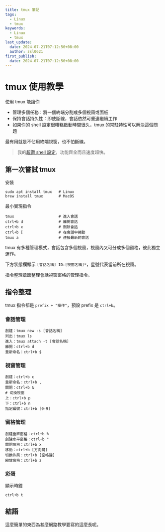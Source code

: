 ```yaml
---
title: tmux 筆記
tags:
  - Linux
  - tmux
keywords:
  - Linux
  - tmux
last_update:
  date: 2024-07-21T07:12:50+08:00
  author: zsl0621
first_publish:
  date: 2024-07-21T07:12:50+08:00
---
```


# tmux 使用教學

使用 tmux 能讓你

- 管理多個任務：將一個終端分割成多個視窗或面板
- 保持會話持久性：即使斷線，會話依然可重連繼續工作
- 如果你的 shell 設定很糟糕啟動時間很久，tmux 的常駐特性可以解決這個問題

最有用就是不佔用終端視窗，也不怕斷線。

> 我的[超讚 shell 設定](/memo/linux/fastest-zsh-dotfile)，功能齊全而且速度超快。

## 第一次嘗試 tmux

安裝

```shell
sudo apt install tmux   # Linux
brew install tmux       # MacOS
```

最小實現指令

```shell
tmux                    # 進入會話
ctrl+b d                # 離開會話
ctrl+b x                # 刪除會話
ctrl+b [                # 在會話中捲動
tmux a                  # 連接最新的會話
```

tmux 有多種管理模式，會話包含多個視窗，視窗內又可分成多個窗格，彼此獨立運作。

下方狀態欄顯示 `[會話名稱] ID:[視窗名稱]*`，星號代表當前所在視窗。

指令整理章節整理會話視窗窗格的管理指令。

## 指令整理

tmux 指令都是 `prefix + "操作"`，預設 prefix 是 `ctrl+b`。

### 會話管理

```shell
創建：tmux new -s [會話名稱]
列出：tmux ls
進入：tmux attach -t [會話名稱]
離開：ctrl+b d
重新命名：ctrl+b $
```

### 視窗管理

```shell
創建：ctrl+b c
重新命名：ctrl+b ,
關閉：ctrl+b &
# 切換視窗
上：ctrl+b p
下：ctrl+b n
指定編號：ctrl+b [0-9]
```

### 窗格管理

```shell
創建垂直窗格：ctrl+b %
創建水平窗格：ctrl+b "
關閉窗格：ctrl+b x
移動：ctrl+b [方向鍵]
切換佈局：ctrl+b [空格鍵]
縮放窗格：ctrl+b z
```

### 彩蛋

顯示時鐘

```shell
ctrl+b t
```

## 結語

這麼簡單的東西為甚麼網路教學要寫的這麼長呢。
